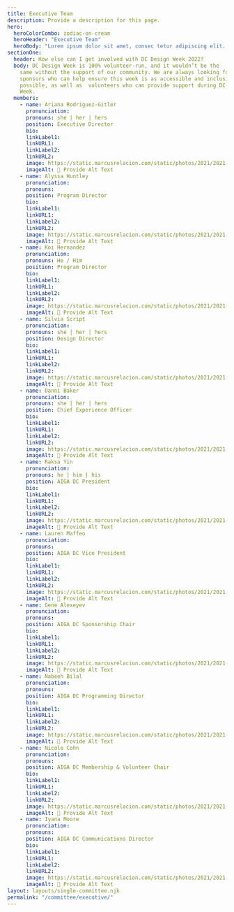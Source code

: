 ```yaml
---
title: Executive Team
description: Provide a description for this page.
hero:
  heroColorCombo: zodiac-on-cream
  heroHeader: "Executive Team"
  heroBody: "Lorem ipsum dolor sit amet, consec tetur adipiscing elit. Vivamus et quam finibus, auctor arcu eu, consectetur erat. Mauris vitae arcu quis nunc varius."
sectionOne:
  header: How else can I get involved with DC Design Week 2022?
  body: DC Design Week is 100% volunteer-run, and it wouldn’t be the
    same without the support of our community. We are always looking for
    sponsors who can help ensure this week is as accessible and inclusive as
    possible, as well as  volunteers who can provide support during DC Design
    Week.
  members:
    - name: Ariana Rodriguez-Gitler
      pronunciation:
      pronouns: she | her | hers
      position: Executive Director
      bio:
      linkLabel1:
      linkURL1:
      linkLabel2:
      linkURL2:
      image: https://static.marcusrelacion.com/static/photos/2021/2021-05-02-12-55-PM-SONY-ILCE-7M3-4444-copyright-marcusrelacion-1.jpg
      imageAlt: 🛑 Provide Alt Text
    - name: Alyssa Huntley
      pronunciation:
      pronouns:
      position: Program Director
      bio:
      linkLabel1:
      linkURL1:
      linkLabel2:
      linkURL2:
      image: https://static.marcusrelacion.com/static/photos/2021/2021-05-02-12-55-PM-SONY-ILCE-7M3-4444-copyright-marcusrelacion-1.jpg
      imageAlt: 🛑 Provide Alt Text
    - name: Koi Hernandez
      pronunciation:
      pronouns: He / Him
      position: Program Director
      bio:
      linkLabel1:
      linkURL1:
      linkLabel2:
      linkURL2:
      image: https://static.marcusrelacion.com/static/photos/2021/2021-05-02-12-55-PM-SONY-ILCE-7M3-4444-copyright-marcusrelacion-1.jpg
      imageAlt: 🛑 Provide Alt Text
    - name: Silvia Script
      pronunciation:
      pronouns: she | her | hers
      position: Design Director
      bio:
      linkLabel1:
      linkURL1:
      linkLabel2:
      linkURL2:
      image: https://static.marcusrelacion.com/static/photos/2021/2021-05-02-12-55-PM-SONY-ILCE-7M3-4444-copyright-marcusrelacion-1.jpg
      imageAlt: 🛑 Provide Alt Text
    - name: Danni Baker
      pronunciation:
      pronouns: she | her | hers
      position: Chief Experience Officer
      bio:
      linkLabel1:
      linkURL1:
      linkLabel2:
      linkURL2:
      image: https://static.marcusrelacion.com/static/photos/2021/2021-05-02-12-55-PM-SONY-ILCE-7M3-4444-copyright-marcusrelacion-1.jpg
      imageAlt: 🛑 Provide Alt Text
    - name: Raksa Yin
      pronunciation:
      pronouns: he | him | his
      position: AIGA DC President
      bio:
      linkLabel1:
      linkURL1:
      linkLabel2:
      linkURL2:
      image: https://static.marcusrelacion.com/static/photos/2021/2021-05-02-12-55-PM-SONY-ILCE-7M3-4444-copyright-marcusrelacion-1.jpg
      imageAlt: 🛑 Provide Alt Text
    - name: Lauren Maffeo
      pronunciation:
      pronouns:
      position: AIGA DC Vice President
      bio:
      linkLabel1:
      linkURL1:
      linkLabel2:
      linkURL2:
      image: https://static.marcusrelacion.com/static/photos/2021/2021-05-02-12-55-PM-SONY-ILCE-7M3-4444-copyright-marcusrelacion-1.jpg
      imageAlt: 🛑 Provide Alt Text
    - name: Gene Alexeyev
      pronunciation:
      pronouns:
      position: AIGA DC Sponsorship Chair
      bio:
      linkLabel1:
      linkURL1:
      linkLabel2:
      linkURL2:
      image: https://static.marcusrelacion.com/static/photos/2021/2021-05-02-12-55-PM-SONY-ILCE-7M3-4444-copyright-marcusrelacion-1.jpg
      imageAlt: 🛑 Provide Alt Text
    - name: Nabeeh Bilal
      pronunciation:
      pronouns:
      position: AIGA DC Programming Director
      bio:
      linkLabel1:
      linkURL1:
      linkLabel2:
      linkURL2:
      image: https://static.marcusrelacion.com/static/photos/2021/2021-05-02-12-55-PM-SONY-ILCE-7M3-4444-copyright-marcusrelacion-1.jpg
      imageAlt: 🛑 Provide Alt Text
    - name: Nicole Cohn
      pronunciation:
      pronouns:
      position: AIGA DC Membership & Volunteer Chair 
      bio:
      linkLabel1:
      linkURL1:
      linkLabel2:
      linkURL2:
      image: https://static.marcusrelacion.com/static/photos/2021/2021-05-02-12-55-PM-SONY-ILCE-7M3-4444-copyright-marcusrelacion-1.jpg
      imageAlt: 🛑 Provide Alt Text
    - name: Iyana Moore 
      pronunciation:
      pronouns:
      position: AIGA DC Communications Director
      bio:
      linkLabel1:
      linkURL1:
      linkLabel2:
      linkURL2:
      image: https://static.marcusrelacion.com/static/photos/2021/2021-05-02-12-55-PM-SONY-ILCE-7M3-4444-copyright-marcusrelacion-1.jpg
      imageAlt: 🛑 Provide Alt Text
layout: layouts/single-committee.njk
permalink: "/committee/executive/"
---
```

